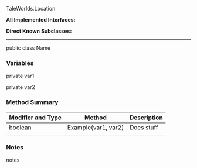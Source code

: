 TaleWorlds.Location

**All Implemented Interfaces:**

**Direct Known Subclasses:**

-------------------------------------------------------------------------------

public class Name

### Variables

private var1

private var2

### Method Summary

| Modifier and Type | Method                                                                                  | Description   |
| ----------------- | ------------------------------------------------------------------------------------------------------- | --- |
| boolean           | Example(var1, var2)  | Does stuff
|                   |                                                                                                         |     |

### Notes
notes